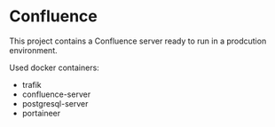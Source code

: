 # Confluence

This project contains a Confluence server ready to run in a prodcution environment.

Used docker containers:

- trafik
- confluence-server
- postgresql-server
- portaineer